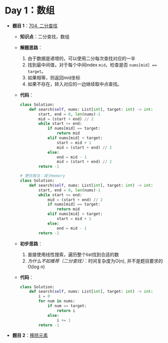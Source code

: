 # Day 1：数组

- **题目 1**：[704. 二分查找](https://leetcode.com/problems/binary-search/)
  - **知识点**：二分查找，数组
  - **解题思路**：
    1.  由于数据是递增的，可以使用二分每次查找对应的一半
    2.  找到最中间值，对于每个中间index `mid`，检查是否 `nums[mid] == target`。
    3.  如果相等，则返回mid坐标
    4.  如果不存在，转入对应的一边继续取中点查找。
  - **代码**：
    ```python
    class Solution:
        def search(self, nums: List[int], target: int) -> int:
            start, end = 0, len(nums)-1
            mid = (start + end) // 2
            while start <= end:
                if nums[mid] == target:
                    return mid
                elif nums[mid] < target:
                    start = mid + 1
                    mid = (start + end) // 2
                else:
                    end = mid - 1
                    mid = (start + end) // 2
            return -1

    # 更优做法：减少memory
    class Solution:
        def search(self, nums: List[int], target: int) -> int:
            start, end = 0, len(nums)-1
            while start <= end:
                mid = (start + end) // 2
                if nums[mid] == target:
                    return mid
                elif nums[mid] < target:
                    start = mid + 1
                else:
                    end = mid - 1
            return -1
    ```
    
  - **初步思路**：
    1.  直接使用线性搜索，遍历整个list找到合适的数
    2.  *为什么不如推荐（二分查找）*：时间复杂度为O(n), 并不是题目要求的O(log n)
  - **代码**：
    ```python
    class Solution:
        def search(self, nums: List[int], target: int) -> int:
            i = 0
            for num in nums:
                if num == target:
                    return i
                else:
                    i += 1
            return -1
    ```
   
      

- **题目 2**：[移除元素](https://leetcode.cn/problems/remove-element/)

